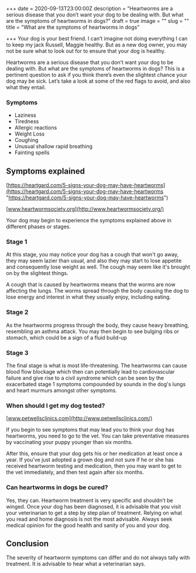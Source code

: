 +++
date = 2020-09-13T23:00:00Z
description = "Heartworms are a serious disease that you don’t want your dog to be dealing with. But what are the symptoms of heartworms in dogs?"
draft = true
image = ""
slug = ""
title = "What are the symptoms of heartworms in dogs"

+++
Your dog is your best friend. I can’t imagine not doing everything I can to keep my jack Russell, Maggie healthy. But as a new dog owner, you may not be sure what to look out for to ensure that your dog is healthy.

Heartworms are a serious disease that you don’t want your dog to be dealing with. But what are the symptoms of heartworms in dogs? This is a pertinent question to ask if you think there’s even the slightest chance your dog may be sick. Let’s take a look at some of the red flags to avoid, and also what they entail.

### Symptoms

* Laziness
* Tiredness
* Allergic reactions
* Weight Loss
* Coughing
* Unusual shallow rapid breathing
* Fainting spells

## Symptoms explained

[https://heartgard.com/5-signs-your-dog-may-have-heartworms](https://heartgard.com/5-signs-your-dog-may-have-heartworms "https://heartgard.com/5-signs-your-dog-may-have-heartworms")

[www.heartwormsociety.org](http://www.heartwormsociety.org/)

Your dog may begin to experience the symptoms explained above in different phases or stages.

### Stage 1

At this stage, you may notice your dog has a cough that won't go away, they may seem lazier than usual, and also they may start to lose appetite and consequently lose weight as well. The cough may seem like it's brought on by the slightest things.

A cough that is caused by heartworms means that the worms are now affecting the lungs. The worms spread through the body causing the dog to lose energy and interest in what they usually enjoy, including eating.

### Stage 2

As the heartworms progress through the body, they cause heavy breathing, resembling an asthma attack. You may then begin to see bulging ribs or stomach, which could be a sign of a fluid build-up

### Stage 3

The final stage is what is most life-threatening. The heartworms can cause blood flow blockage which then can potentially lead to cardiovascular failure and give rise to a civil syndrome which can be seen by the exacerbated stage 1 symptoms compounded by sounds in the dog's lungs and heart murmurs amongst other symptoms.

### When should I get my dog tested?

[www.petwellsclinics.com](http://www.petwellsclinics.com/)

If you begin to see symptoms that may lead you to think your dog has heartworms, you need to go to the vet. You can take preventative measures by vaccinating your puppy younger than six months.

After this, ensure that your dog gets his or her medication at least once a year. If you’ve just adopted a grown dog and not sure if he or she has received heartworm testing and medication, then you may want to get to the vet immediately, and then test again after six months.

### Can heartworms in dogs be cured?

Yes, they can. Heartworm treatment is very specific and shouldn’t be winged. Once your dog has been diagnosed, it is advisable that you visit your veterinarian to get a step by step plan of treatment. Relying on what you read and home diagnosis is not the most advisable. Always seek medical opinion for the good health and sanity of you and your dog.

## Conclusion

The severity of heartworm symptoms can differ and do not always tally with treatment. It is advisable to hear what a veterinarian says.